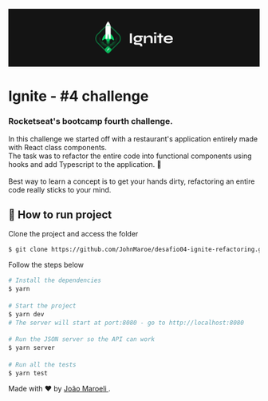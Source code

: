 <p align="center">
  <img src="https://raw.githubusercontent.com/JohnMaroe/desafio01-ignite-todolist/main/.github/Background.png" width=650 />
</p>

# Ignite - #4 challenge

### Rocketseat's bootcamp fourth challenge. <br />
In this challenge we started off with a restaurant's application entirely made with React class components. <br />
The task was to refactor the entire code into functional components using hooks and add Typescript to the application. 🛴<br />
<br />
Best way to learn a concept is to get your hands dirty, refactoring an entire code really sticks to your mind.


## :satellite: How to run project
Clone the project and access the folder

```bash
$ git clone https://github.com/JohnMaroe/desafio04-ignite-refactoring.git && cd desafio04-ignite-refactoring
```

Follow the steps below
```bash
# Install the dependencies
$ yarn

# Start the project
$ yarn dev
# The server will start at port:8080 - go to http://localhost:8080

# Run the JSON server so the API can work
$ yarn server

# Run all the tests
$ yarn test
```

Made with ❤️ by <a href="https://www.linkedin.com/in/jo%C3%A3o-maroeli-dos-santos-645314196/" target="_blank"> João Maroeli </a>. <br />
<br />
